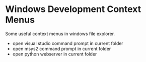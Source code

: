 # Windows Development Context Menus

Some useful context menus in windows file explorer.

* open visual studio command prompt in current folder
* open msys2 command prompt in current folder
* open python webserver in current folder
